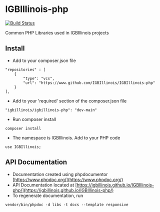 # IGBIllinois-php

[![Build Status](https://www.travis-ci.com/IGBIllinois/IGBIllinois-php.svg?branch=main)](https://www.travis-ci.com/IGBIllinois/IGBIllinois-php)

Common PHP Libraries used in IGBIllinois projects

## Install
* Add to your composer.json file
```
"repositories" : [
    {
        "type": "vcs",
        "url": "https://www.github.com/IGBIllinois/IGBIllinois-php"
    }
],
```
* Add to your 'required' section of the composer.json file
```
"igbillinois/igbillinois-php": "dev-main"
```
* Run composer install
```
composer install
```
* The namespace is IGBIllinois.  Add to your PHP code
```
use IGBIllinois;
```

## API Documentation
* Documentation created using phpdocumentor [https://www.phpdoc.org/](https://www.phpdoc.org/)
* API Documentation located at [https://igbillinois.github.io/IGBIllinois-php/](https://igbillinois.github.io/IGBIllinois-php/)
* To regenerate documentation, run 
```
vendor/bin/phpdoc -d libs -t docs --template responsive
```

